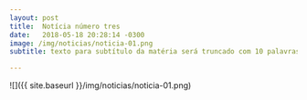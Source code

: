 ```yaml
---
layout: post
title:  Notícia número tres
date:   2018-05-18 20:28:14 -0300
image: /img/noticias/noticia-01.png
subtitle: texto para subtítulo da matéria será truncado com 10 palavras, viu?

---
```

![]({{ site.baseurl }}/img/noticias/noticia-01.png)

